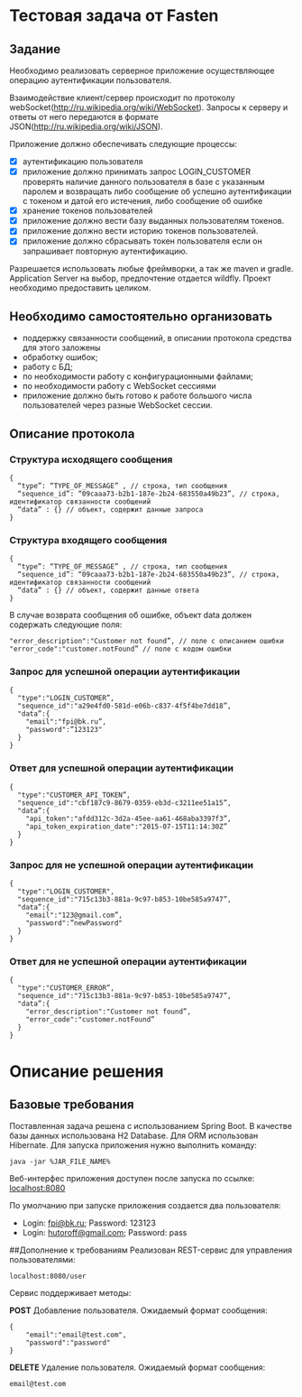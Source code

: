 # Тестовая задача от Fasten
## Задание
Необходимо реализовать серверное приложение  осуществляющее операцию аутентификации пользователя.

Взаимодействие клиент/сервер происходит по протоколу webSocket(http://ru.wikipedia.org/wiki/WebSocket). Запросы к серверу и ответы от него передаются в формате JSON(http://ru.wikipedia.org/wiki/JSON). 

Приложение должно обеспечивать следующие процессы:
- [x] аутентификацию пользователя
- [x] приложение должно принимать запрос LOGIN_CUSTOMER проверять наличие данного пользователя в базе с указанным паролем и возвращать либо сообщение об успешно аутентификации с токеном и датой его истечения, либо сообщение об ошибке
- [x] хранение токенов пользователей 
- [x] приложение должно вести базу выданных пользователям токенов.
- [x] приложение должно вести историю токенов пользователей.
- [x] приложение должно сбрасывать токен пользователя если он запрашивает повторную аутентификацию.

Разрешается использовать любые фреймворки, а так же maven и gradle.
Application Server на выбор, предпочтение отдается wildfly.
Проект необходимо предоставить целиком.

## Необходимо самостоятельно организовать
* поддержку связанности сообщений, в описании протокола средства для этого заложены
* обработку ошибок;
* работу с БД;
* по необходимости работу с конфигурационными файлами;
* по необходимости работу с WebSocket сессиями
* приложение должно быть готово к работе большого числа пользователей через разные WebSocket сессии.

## Описание протокола
### Структура исходящего сообщения

    { 
      “type”: “TYPE_OF_MESSAGE” , // строка, тип сообщения
      “sequence_id”: “09caaa73-b2b1-187e-2b24-683550a49b23”, // строка, идентификатор связанности сообщений
      “data” : {} // объект, содержит данные запроса
    }


### Структура входящего сообщения
    { 
      “type”: “TYPE_OF_MESSAGE” , // строка, тип сообщения
      “sequence_id”: “09caaa73-b2b1-187e-2b24-683550a49b23”, // строка, идентификатор связанности сообщений
      “data” : {} // объект, содержит данные ответа
    }

В случае возврата сообщения об ошибке, объект data должен содержать следующие поля:

    "error_description":"Customer not found”, // поле с описанием ошибки
    "error_code":"customer.notFound” // поле с кодом ошибки

### Запрос для успешной операции аутентификации
    {
      "type":"LOGIN_CUSTOMER”,
      "sequence_id":"a29e4fd0-581d-e06b-c837-4f5f4be7dd18”,
      "data”:{
        "email":"fpi@bk.ru”,
        "password":”123123"
      }
    }

### Ответ для успешной операции аутентификации
    {
      "type":"CUSTOMER_API_TOKEN”,
      "sequence_id":"cbf187c9-8679-0359-eb3d-c3211ee51a15”,
      "data”:{
        "api_token":"afdd312c-3d2a-45ee-aa61-468aba3397f3”,
        "api_token_expiration_date":"2015-07-15T11:14:30Z”
      }
    }

### Запрос для не успешной операции аутентификации
    {
      "type":"LOGIN_CUSTOMER",
      "sequence_id":"715c13b3-881a-9c97-b853-10be585a9747”,
      "data”:{
        "email":"123@gmail.com”,
        "password":”newPassword"
      }
    }

### Ответ для не успешной операции аутентификации
    {
      "type":"CUSTOMER_ERROR”,
      "sequence_id":"715c13b3-881a-9c97-b853-10be585a9747”,
      "data”:{
        "error_description":"Customer not found”,
        "error_code":"customer.notFound”
      }
    }
    
# Описание решения
## Базовые требования
Поставленная задача решена с использованием Spring Boot. В качестве базы данных использована H2 Database. Для ORM использован Hibernate.
Для запуска приложения нужно выполнить команду:

    java -jar %JAR_FILE_NAME%
    
Веб-интерфес приложения доступен после запуска по ссылке:
[localhost:8080](http://localhost:8080/)

По умолчанию при запуске приложения создается два пользователя:
* Login: fpi@bk.ru; Password: 123123
* Login: hutoroff@gmail.com; Password: pass

##Дополнение к требованиям
Реализован REST-сервис для управления пользователями:

    localhost:8080/user

Сервис поддерживает методы:

**POST** Добавление пользователя. Ожидаемый формат сообщения:

    {
        "email":"email@test.com",
        "password":"password"
    }
    
**DELETE** Удаление пользователя. Ожидаемый формат сообщения:

    email@test.com
